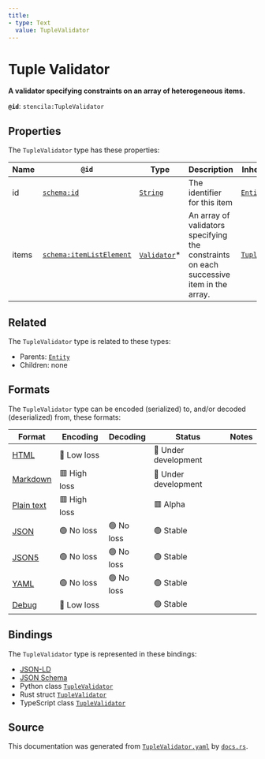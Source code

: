 ```yaml
---
title:
- type: Text
  value: TupleValidator
---
```


# Tuple Validator

**A validator specifying constraints on an array of heterogeneous items.**

**`@id`**: `stencila:TupleValidator`

## Properties

The `TupleValidator` type has these properties:

| Name  | `@id`                                                          | Type                                                                      | Description                                                                             | Inherited from                                                                      |
| ----- | -------------------------------------------------------------- | ------------------------------------------------------------------------- | --------------------------------------------------------------------------------------- | ----------------------------------------------------------------------------------- |
| id    | [`schema:id`](https://schema.org/id)                           | [`String`](https://stencila.dev/docs/reference/schema/data/string)        | The identifier for this item                                                            | [`Entity`](https://stencila.dev/docs/reference/schema/other/entity)                 |
| items | [`schema:itemListElement`](https://schema.org/itemListElement) | [`Validator`](https://stencila.dev/docs/reference/schema/data/validator)* | An array of validators specifying the constraints on each successive item in the array. | [`TupleValidator`](https://stencila.dev/docs/reference/schema/data/tuple-validator) |

## Related

The `TupleValidator` type is related to these types:

- Parents: [`Entity`](https://stencila.dev/docs/reference/schema/other/entity)
- Children: none

## Formats

The `TupleValidator` type can be encoded (serialized) to, and/or decoded (deserialized) from, these formats:

| Format                                                           | Encoding       | Decoding     | Status                 | Notes |
| ---------------------------------------------------------------- | -------------- | ------------ | ---------------------- | ----- |
| [HTML](https://stencila.dev/docs/reference/formats/{name})       | 🔷 Low loss     |              | 🚧 Under development    |       |
| [Markdown](https://stencila.dev/docs/reference/formats/{name})   | 🟥 High loss    |              | 🚧 Under development    |       |
| [Plain text](https://stencila.dev/docs/reference/formats/{name}) | 🟥 High loss    |              | 🟥 Alpha                |       |
| [JSON](https://stencila.dev/docs/reference/formats/{name})       | 🟢 No loss      | 🟢 No loss    | 🟢 Stable               |       |
| [JSON5](https://stencila.dev/docs/reference/formats/{name})      | 🟢 No loss      | 🟢 No loss    | 🟢 Stable               |       |
| [YAML](https://stencila.dev/docs/reference/formats/{name})       | 🟢 No loss      | 🟢 No loss    | 🟢 Stable               |       |
| [Debug](https://stencila.dev/docs/reference/formats/{name})      | 🔷 Low loss     |              | 🟢 Stable               |       |

## Bindings

The `TupleValidator` type is represented in these bindings:

- [JSON-LD](https://stencila.dev/TupleValidator.jsonld)
- [JSON Schema](https://stencila.dev/TupleValidator.schema.json)
- Python class [`TupleValidator`](https://github.com/stencila/stencila/blob/main/python/stencila/types/tuple_validator.py)
- Rust struct [`TupleValidator`](https://github.com/stencila/stencila/blob/main/rust/schema/src/types/tuple_validator.rs)
- TypeScript class [`TupleValidator`](https://github.com/stencila/stencila/blob/main/typescript/src/types/TupleValidator.ts)

## Source

This documentation was generated from [`TupleValidator.yaml`](https://github.com/stencila/stencila/blob/main/schema/TupleValidator.yaml) by [`docs.rs`](https://github.com/stencila/stencila/blob/main/rust/schema-gen/src/docs.rs).